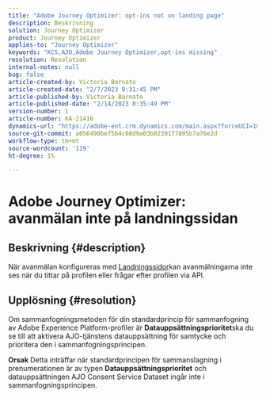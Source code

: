 ```yaml
---
title: "Adobe Journey Optimizer: opt-ins not on landing page"
description: Beskrivning
solution: Journey Optimizer
product: Journey Optimizer
applies-to: "Journey Optimizer"
keywords: "KCS,AJO,Adobe Journey Optimizer,opt-ins missing"
resolution: Resolution
internal-notes: null
bug: false
article-created-by: Victoria Barnato
article-created-date: "2/7/2023 9:31:45 PM"
article-published-by: Victoria Barnato
article-published-date: "2/14/2023 8:35:49 PM"
version-number: 1
article-number: KA-21416
dynamics-url: "https://adobe-ent.crm.dynamics.com/main.aspx?forceUCI=1&pagetype=entityrecord&etn=knowledgearticle&id=1b9b39cf-2ea7-ed11-aad1-6045bd0065f9"
source-git-commit: a056490be75b4c60d9a03b0239177895b7a76e2d
workflow-type: tm+mt
source-wordcount: '119'
ht-degree: 1%

---
```


# Adobe Journey Optimizer: avanmälan inte på landningssidan

## Beskrivning {#description}

När avanmälan konfigureras med [Landningssidor](https://experienceleague.adobe.com/docs/journey-optimizer/using/landing-pages/lp-use-cases.html)kan avanmälningarna inte ses när du tittar på profilen eller frågar efter profilen via API.

## Upplösning {#resolution}


Om sammanfogningsmetoden för din standardprincip för sammanfogning av Adobe Experience Platform-profiler är <b>Datauppsättningsprioritet</b>ska du se till att aktivera AJO-tjänstens datauppsättning för samtycke och prioritera den i sammanfogningsprincipen.


<b>Orsak</b>
Detta inträffar när standardprincipen för sammanslagning i prenumerationen är av typen <b>Datauppsättningsprioritet</b> och datauppsättningen AJO Consent Service Dataset ingår inte i sammanfogningsprincipen.

